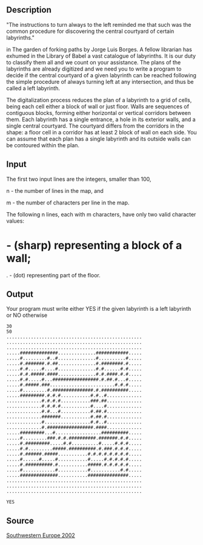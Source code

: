 <h2>Description</h2><p>"The instructions to turn always to the left reminded me that such was the common procedure for discovering the central courtyard of certain labyrinths." 
</p>in The garden of forking paths by Jorge Luis Borges. 
A fellow librarian has exhumed in the Library of Babel a vast catalogue of labyrinths. It is our duty to classify them all and we count on your assistance. The plans of the labyrinths are already digitized and we need you to write a program to decide if the central courtyard of a given labyrinth can be reached following the simple procedure of always turning left at any intersection, and thus be called a left labyrinth. 

The digitalization process reduces the plan of a labyrinth to a grid of cells, being each cell either a block of wall or just floor. Walls are sequences of contiguous blocks, forming either horizontal or vertical corridors between them. Each labyrinth has a single entrance, a hole in its exterior walls, and a single central courtyard. The courtyard differs from the corridors in the shape: a floor cell in a corridor has at least 2 block of wall on each side. You can assume that each plan has a single labyrinth and its outside walls can be contoured within the plan. 
<h2>Input</h2><p>The first two input lines are the integers, smaller than 100, 
</p>
n - the number of lines in the map, and 

m - the number of characters per line in the map. 

The following n lines, each with m characters, have only two valid character values: 

# - (sharp) representing a block of a wall; 

. - (dot) representing part of the floor. 

<h2>Output</h2><p>Your program must write either YES if the given labyrinth is a left labyrinth or NO otherwise </p><pre><code class="language-input1">30
50
..................................................
..................................................
..................................................
.....##############..............############.....
.....#.........#..#..............#..........#.....
.....#.#######.#.##..............#.########.#.....
.....#.#.....#....#..............#.#......#.#.....
.....#.#.#####.####..............#.#.####.#.#.....
.....#.#.....#...#################.#.##.#...#.....
.....#.#####.###........................#.#.#.....
.....#.........#.###############.#.##########.....
.....#########.#.#.#...........#.#..#.............
.............#.#.#.#...........###.##.............
.............#.#.#.#...........#....#.............
.............#.#...#...........#.##.#.............
.............#######...........#.##.#.............
.............#.................#.#..#.............
.............#.#################.####.............
.....#########...#.................##########.....
.....#.........###.#.#.##########.#######.#.#.....
.....#.#########.....#.#..........#.....#.#.#.....
.....#.#.........#####.##########.#.###.#.#.#.....
.....#.######.#####...........#.#.#.#.#.#.#.#.....
.....#......#.....#...........#.....#.#.#.#.#.....
.....#.##########.#...........#####.#.#.#.#.#.....
.....#............#...........#...........#.#.....
.....##############...........###############.....
..................................................
..................................................
..................................................</code></pre><pre><code class="language-output1">YES</code></pre><h2>Source</h2><a href="searchproblem?field=source&amp;key=Southwestern+Europe+2002">Southwestern Europe 2002</a>